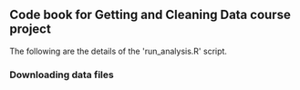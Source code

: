 ## Code book for Getting and Cleaning Data course project

The following are the details of the 'run_analysis.R' script.

### Downloading data files
